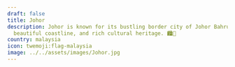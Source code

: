 ```yaml
---
draft: false
title: Johor
description: Johor is known for its bustling border city of Johor Bahru,
  beautiful coastline, and rich cultural heritage. 🏙️🌅
country: malaysia
icon: twemoji:flag-malaysia
image: ../../assets/images/Johor.jpg
---
```

